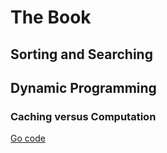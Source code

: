 # The Book

## Sorting and Searching

## Dynamic Programming

### Caching versus Computation

[Go code](https://github.com/joaoepj/learning-go/blob/main/lg_algorithms/dynamic-programming.go)